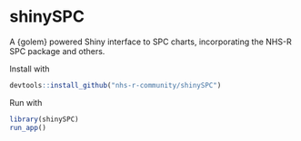 # shinySPC

A {golem} powered Shiny interface to SPC charts, incorporating the NHS-R SPC package and others.

Install with

``` r
devtools::install_github("nhs-r-community/shinySPC")
```

Run with

``` r
library(shinySPC)
run_app()
```
